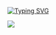 [![Typing SVG](https://readme-typing-svg.demolab.com?font=Fira+Code&weight=500&size=30&pause=1000&color=AB91F7&background=5335FF00&center=true&vCenter=true&random=false&width=435&lines=Full+Stack+Web+Developer)](https://git.io/typing-svg)

[![](https://visitcount.itsvg.in/api?id=sabikunnaharmimema&label=Profile%20Views&color=6&pretty=false)](https://visitcount.itsvg.in)
